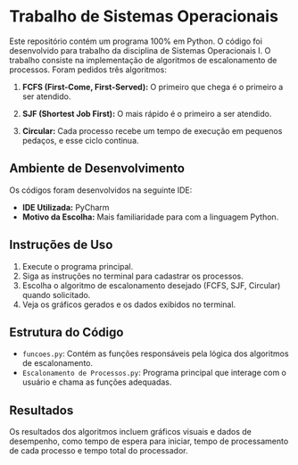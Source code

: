 # Trabalho de Sistemas Operacionais

Este repositório contém um programa 100% em Python. O código foi desenvolvido para trabalho da disciplina de Sistemas Operacionais I. O trabalho consiste na implementação de algoritmos de escalonamento de processos. Foram pedidos três algoritmos:

1. **FCFS (First-Come, First-Served):** O primeiro que chega é o primeiro a ser atendido.

2. **SJF (Shortest Job First):** O mais rápido é o primeiro a ser atendido.

3. **Circular:** Cada processo recebe um tempo de execução em pequenos pedaços, e esse ciclo continua.

## Ambiente de Desenvolvimento
Os códigos foram desenvolvidos na seguinte IDE:

- **IDE Utilizada:** PyCharm
- **Motivo da Escolha:** Mais familiaridade para com a linguagem Python.

## Instruções de Uso
1. Execute o programa principal.
2. Siga as instruções no terminal para cadastrar os processos.
3. Escolha o algoritmo de escalonamento desejado (FCFS, SJF, Circular) quando solicitado.
4. Veja os gráficos gerados e os dados  exibidos no terminal.

## Estrutura do Código
- `funcoes.py`: Contém as funções responsáveis pela lógica dos algoritmos de escalonamento.
- `Escalonamento de Processos.py`: Programa principal que interage com o usuário e chama as funções adequadas.

## Resultados
Os resultados dos algoritmos incluem gráficos visuais e dados de desempenho, como tempo de espera para iniciar, tempo de processamento de cada processo e tempo total do processador.